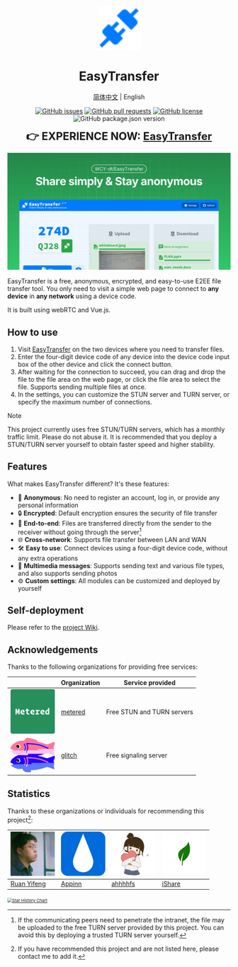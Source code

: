 <div align="center">
<img src="client/public/favicon.svg" alt="logo" width="100" height="100" />

<h1>EasyTransfer</h1>

[简体中文](README_ZH-cn.md) | English

[![GitHub issues](https://img.shields.io/github/issues/WCY-dt/EasyTransfer)](https://github.com/WCY-dt/EasyTransfer/issues) [![GitHub pull requests](https://img.shields.io/github/issues-pr/WCY-dt/EasyTransfer)](https://github.com/WCY-dt/EasyTransfer/pulls) [![GitHub license](https://img.shields.io/github/license/WCY-dt/EasyTransfer)](https://github.com/WCY-dt/EasyTransfer/blob/main/LICENSE) ![GitHub package.json version](https://img.shields.io/github/package-json/v/WCY-dt/EasyTransfer?filename=client%2Fpackage.json)

<strong style="font-size: 24px;">👉 EXPERIENCE NOW: <a href="https://file.ch3nyang.top/">EasyTransfer</a></strong>

</div>

![Sample](./og-image.png)

EasyTransfer is a free, anonymous, encrypted, and easy-to-use E2EE file transfer tool. You only need to visit a simple web page to connect to **any device** in **any network** using a device code.

It is built using webRTC and Vue.js.

## How to use

1. Visit [EasyTransfer](https://file.ch3nyang.top/) on the two devices where you need to transfer files.
2. Enter the four-digit device code of any device into the device code input box of the other device and click the connect button.
3. After waiting for the connection to succeed, you can drag and drop the file to the file area on the web page, or click the file area to select the file. Supports sending multiple files at once.
4. In the settings, you can customize the STUN server and TURN server, or specify the maximum number of connections.

> [!NOTE]
>
> This project currently uses free STUN/TURN servers, which has a monthly traffic limit. Please do not abuse it. It is recommended that you deploy a STUN/TURN server yourself to obtain faster speed and higher stability.

## Features

What makes EasyTransfer different? It's these features:

- 🫣 **Anonymous**: No need to register an account, log in, or provide any personal information
- 🔒 **Encrypted**: Default encryption ensures the security of file transfer
- 🔄 **End-to-end**: Files are transferred directly from the sender to the receiver without going through the server[^1]
- 🌐 **Cross-network**: Supports file transfer between LAN and WAN
- 🛠️ **Easy to use**: Connect devices using a four-digit device code, without any extra operations
- 📎 **Multimedia messages**: Supports sending text and various file types, and also supports sending photos
- ⚙️ **Custom settings**: All modules can be customized and deployed by yourself

## Self-deployment

Please refer to the [project Wiki](https://github.com/WCY-dt/EasyTransfer/wiki/Navigator).

## Acknowledgements

Thanks to the following organizations for providing free services:

|                                                           | Organization                       | Service provided           |
| --------------------------------------------------------- | ---------------------------------- | -------------------------- |
| <img src="imgs/metered.webp" alt="metered" width="100" /> | [metered](https://www.metered.ca/) | Free STUN and TURN servers |
| <img src="imgs/glitch.webp" alt="glitch" width="100" />   | [glitch](https://glitch.com/)      | Free signaling server      |

## Statistics

Thanks to these organizations or individuals for recommending this project[^2]:

| <img src="imgs/ruanyf.webp" alt="ruanyf" width="100" /> | <img src="imgs/appinn.webp" alt="小众软件" width="100" /> | <img src="imgs/ahhhhfs.webp" alt="ahhhhfs" width="100" /> | <img src="imgs/iiiiShare.webp" alt="i资源分享" width="100" /> |
| ------------------------------------------------------- | --------------------------------------------------------- | --------------------------------------------------------- | ------------------------------------------------------------- |
| [Ruan Yifeng](https://github.com/ruanyf)                | [Appinn](https://meta.appinn.net/)                        | [ahhhhfs](https://www.ahhhhfs.com/)                       | [iShare](https://x.com/iiiiShare)                             |

[<img src="https://api.star-history.com/svg?repos=WCY-dt/EasyTransfer&type=Date" alt="Star History Chart" style="zoom: 67%;" />](https://star-history.com/#WCY-dt/EasyTransfer&Date)

[^1]: If the communicating peers need to penetrate the intranet, the file may be uploaded to the free TURN server provided by this project. You can avoid this by deploying a trusted TURN server yourself.

[^2]: If you have recommended this project and are not listed here, please contact me to add it.
